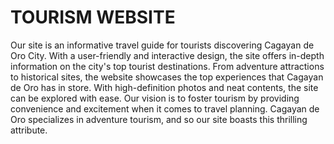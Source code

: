 # TOURISM WEBSITE

Our site is an informative travel guide for tourists discovering Cagayan de
Oro City. With a user-friendly and interactive design, the site offers
in-depth information on the city's top tourist destinations. From adventure
attractions to historical sites, the website showcases the top experiences
that Cagayan de Oro has in store. With high-definition photos and neat
contents, the site can be explored with ease. Our vision is to foster tourism
by providing convenience and excitement when it comes to travel
planning. Cagayan de Oro specializes in adventure tourism, and so our
site boasts this thrilling attribute.
